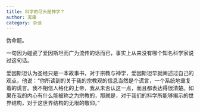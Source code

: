 ```yaml
---
title: 科学的尽头是神学？
author: 寓庸
category: 杂谈
---
```

伪命题。  

一句因为碰瓷了爱因斯坦而广为流传的话而已，事实上从来没有哪个知名科学家说过这句话。  

爱因斯坦认为圣经只是一本故事书，对于宗教与神学，爱因斯坦早就阐述过自己的观点，他说：“你所读到的关于我的宗教观的信息当然是个谎言，一个系统地重复着的谎言。我不相信人格化的上帝，我从未否认这一点，而且都表达得很清楚。如果在我的内心有什么能被称之为宗教的，那就是，对于我们的科学所能够揭示的世界结构，对于这世界结构的无垠的敬仰。”